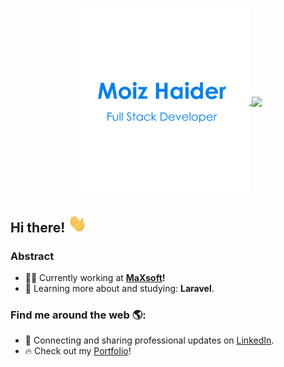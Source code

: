 <p align="center">
  <a href="#">
    <img align="center" width="280" src="https://raw.githubusercontent.com/RanaMoizHaider/RanaMoizHaider/master/images/signature.png" />
  </a>
  <a href="#">
    <img align="center" width="510" src="https://raw.githubusercontent.com/RanaMoizHaider/RanaMoizHaider/master/gifs/banner.gif" />
  </a>
</p>

<!--   <p align="center">
  <a href="https://github.com/RanaMoizHaider#choose-pinned-repositories">
    <img
      align="center"
      src="https://github-readme-stats.vercel.app/api/top-langs/?username=RanaMoizHaider&layout=compact"
    />
  </a>
  <a href="https://github.com/RanaMoizHaider/storefront">
    <img
      align="center"
      height="165"
      src="https://github-readme-stats.vercel.app/api/pin/?username=RanaMoizHaider&repo=storefront"
    />
  </a>
</p> -->

## Hi there! <img src="https://raw.githubusercontent.com/RanaMoizHaider/RanaMoizHaider/master/gifs/Hi.gif" width="30px"></h2>

### Abstract

- 👨‍💻 Currently working at **<a href="https://github.com/officialMaxsoft">MaXsoft</a>!**
- 🌱 Learning more about and studying: **Laravel**.

### Find me around the web 🌎:

- 💼 Connecting and sharing professional updates on <a href="https://www.linkedin.com/in/RanaMoizHaider/">LinkedIn</a>.
- 🔥  Check out my <a href="https://RanaMoizHaider.github.io/">Portfolio</a>!
